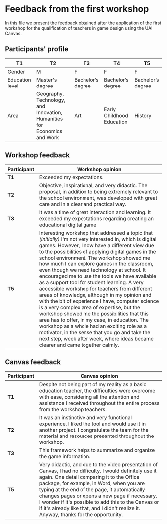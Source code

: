 # Feedback from the first workshop
In this file we present the feedback obtained after the application of the first workshop for the qualification of teachers in game design using the UAI Canvas. 

## Participants' profile
| T1 | T2 | T3 | T4 | T5|
|--------|---|---|---|---|
|Gender| M|F|F|F|M|
|Education level|Master's degree|Bachelor’s degree| Bachelor’s degree| Bachelor’s degree|Master's student|
|Area|Geography, Technology, and Innovation, Humanities for Economics and Work|Art|Early Childhood Education|History|Math|

## Workshop feedback

| Participant | Workshop opinion |
|--------|---|
|**T1**|Exceeded my expectations.|
|**T2**|Objective, inspirational, and very didactic. The proposal, in addition to being extremely relevant to the school environment, was developed with great care and in a clear and practical way.|
|**T3**|It was a time of great interaction and learning. It exceeded my expectations regarding creating an educational digital game|
|**T5**|Interesting workshop that addressed a topic that *(initially)* I'm not very interested in, which is digital games. However, I now have a different view due to the possibilities of applying digital games in the school environment. The workshop showed me how much I can explore games in the classroom, even though we need technology at school. It encouraged me to use the tools we have available as a support tool for student learning. A very accessible workshop for teachers from different areas of knowledge, although in my opinion and with the bit of experience I have, computer science is a very complex area of expertise, but the workshop showed me the possibilities that this area has to offer, in my case, in education. The workshop as a whole had an exciting role as a motivator, in the sense that you go and take the next step, week after week, where ideas became clearer and came together calmly.| 

## Canvas feedback
| Participant | Canvas opinion |
|--------|---|
|**T1**|Despite not being part of my reality as a basic education teacher, the difficulties were overcome with ease, considering all the attention and assistance I received throughout the entire process from the workshop teachers.|
|**T2**|It was an instinctive and very functional experience. I liked the tool and would use it in another project. I congratulate the team for the material and resources presented throughout the workshop.|
|**T3**|This framework helps to summarize and organize the game information.|
|**T5**|Very didactic, and due to the video presentation of Canvas, I had no difficulty. I would definitely use it again. One detail comparing it to the Office package, for example, in Word, when you are typing at the end of the page, it automatically changes pages or opens a new page if necessary. I wonder if it's possible to add this to the Canvas or if it's already like that, and I didn't realize it. Anyway, thanks for the opportunity.|
